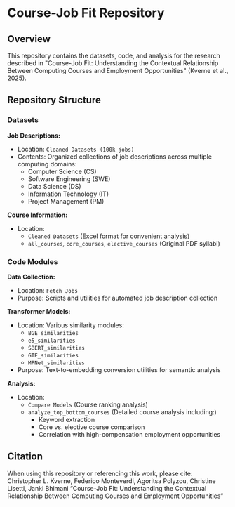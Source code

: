 # Course-Job Fit Repository

## Overview
This repository contains the datasets, code, and analysis for the research described in "Course-Job Fit: Understanding the Contextual Relationship Between Computing Courses and Employment Opportunities" (Kverne et al., 2025).

## Repository Structure

### Datasets

**Job Descriptions:**
- Location: `Cleaned Datasets (100k jobs)`
- Contents: Organized collections of job descriptions across multiple computing domains:
  - Computer Science (CS)
  - Software Engineering (SWE)
  - Data Science (DS)
  - Information Technology (IT)
  - Project Management (PM)

**Course Information:**
- Location: 
  - `Cleaned Datasets` (Excel format for convenient analysis)
  - `all_courses`, `core_courses`, `elective_courses` (Original PDF syllabi)

### Code Modules

**Data Collection:**
- Location: `Fetch Jobs`
- Purpose: Scripts and utilities for automated job description collection

**Transformer Models:**
- Location: Various similarity modules:
  - `BGE_similarities`
  - `e5_similarities`
  - `SBERT_similarities`
  - `GTE_similarities`
  - `MPNet_similarities`
- Purpose: Text-to-embedding conversion utilities for semantic analysis

**Analysis:**
- Location: 
  - `Compare Models` (Course ranking analysis)
  - `analyze_top_bottom_courses` (Detailed course analysis including:)
    - Keyword extraction
    - Core vs. elective course comparison
    - Correlation with high-compensation employment opportunities

## Citation
When using this repository or referencing this work, please cite:
Christopher L. Kverne, Federico Monteverdi, Agoritsa Polyzou, Christine Lisetti, Janki Bhimani
“Course-Job Fit: Understanding the Contextual Relationship Between Computing Courses and Employment Opportunities”